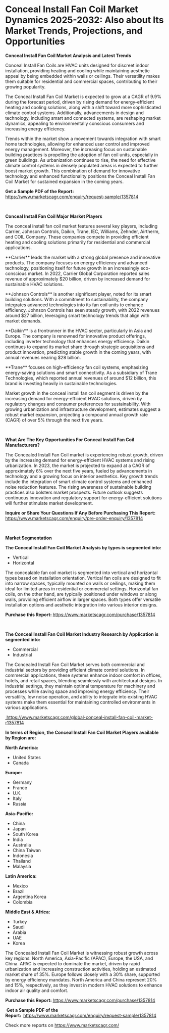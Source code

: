 <p><h1>Conceal Install Fan Coil Market Dynamics 2025-2032: Also about Its Market Trends, Projections, and Opportunities</h1></p><p><strong>Conceal Install Fan Coil Market Analysis and Latest Trends</strong></p>
<p><p>Conceal Install Fan Coils are HVAC units designed for discreet indoor installation, providing heating and cooling while maintaining aesthetic appeal by being embedded within walls or ceilings. Their versatility makes them suitable for residential and commercial spaces, contributing to their growing popularity. </p><p>The Conceal Install Fan Coil Market is expected to grow at a CAGR of 9.9% during the forecast period, driven by rising demand for energy-efficient heating and cooling solutions, along with a shift toward more sophisticated climate control systems. Additionally, advancements in design and technology, including smart and connected systems, are reshaping market dynamics, appealing to environmentally conscious consumers and increasing energy efficiency.</p><p>Trends within the market show a movement towards integration with smart home technologies, allowing for enhanced user control and improved energy management. Moreover, the increasing focus on sustainable building practices is propelling the adoption of fan coil units, especially in green buildings. As urbanization continues to rise, the need for effective climate control systems in densely populated areas is expected to further boost market growth. This combination of demand for innovative technology and enhanced functionality positions the Conceal Install Fan Coil Market for sustained expansion in the coming years.</p></p>
<p><strong>Get a Sample PDF of the Report:&nbsp;</strong> <a href="https://www.marketscagr.com/enquiry/request-sample/1357814?utm_campaign=2008&utm_medium=2&utm_source=Github&utm_content=ia&utm_term=01022025&utm_id=conceal-install-fan-coil">https://www.marketscagr.com/enquiry/request-sample/1357814</a></p>
<p>&nbsp;</p>
<p><strong>Conceal Install Fan Coil Major Market Players</strong></p>
<p><p>The conceal install fan coil market features several key players, including Carrier, Johnson Controls, Daikin, Trane, IEC, Williams, Zehnder, Airtherm, and COIL Company. These companies compete in providing efficient heating and cooling solutions primarily for residential and commercial applications.</p><p>**Carrier** leads the market with a strong global presence and innovative products. The company focuses on energy efficiency and advanced technology, positioning itself for future growth in an increasingly eco-conscious market. In 2022, Carrier Global Corporation reported sales revenue of approximately $20 billion, driven by increased demand for sustainable HVAC solutions.</p><p>**Johnson Controls** is another significant player, noted for its smart building solutions. With a commitment to sustainability, the company integrates advanced technologies into its fan coil units to enhance efficiency. Johnson Controls has seen steady growth, with 2022 revenues around $27 billion, leveraging smart technology trends that align with market demands.</p><p>**Daikin** is a frontrunner in the HVAC sector, particularly in Asia and Europe. The company is renowned for innovative product offerings, including inverter technology that enhances energy efficiency. Daikin continues to expand its market share through strategic acquisitions and product innovation, predicting stable growth in the coming years, with annual revenues nearing $28 billion.</p><p>**Trane** focuses on high-efficiency fan coil systems, emphasizing energy-saving solutions and smart connectivity. As a subsidiary of Trane Technologies, which reported annual revenues of around $12 billion, this brand is investing heavily in sustainable technologies.</p><p>Market growth in the conceal install fan coil segment is driven by the increasing demand for energy-efficient HVAC solutions, driven by regulatory changes and consumer preferences for sustainability. With growing urbanization and infrastructure development, estimates suggest a robust market expansion, projecting a compound annual growth rate (CAGR) of over 5% through the next five years.</p></p>
<p>&nbsp;</p>
<p><strong>What Are The Key Opportunities For Conceal Install Fan Coil Manufacturers?</strong></p>
<p><p>The Concealed Install Fan Coil market is experiencing robust growth, driven by the increasing demand for energy-efficient HVAC systems and rising urbanization. In 2023, the market is projected to expand at a CAGR of approximately 6% over the next five years, fueled by advancements in technology and a growing focus on interior aesthetics. Key growth trends include the integration of smart climate control systems and enhanced noise reduction features. The rising awareness of sustainable building practices also bolsters market prospects. Future outlook suggests continuous innovation and regulatory support for energy-efficient solutions will further stimulate market development.</p></p>
<p><strong>Inquire or Share Your Questions If Any Before Purchasing This Report:</strong> <a href="https://www.marketscagr.com/enquiry/pre-order-enquiry/1357814?utm_campaign=2008&utm_medium=2&utm_source=Github&utm_content=ia&utm_term=01022025&utm_id=conceal-install-fan-coil">https://www.marketscagr.com/enquiry/pre-order-enquiry/1357814</a></p>
<p>&nbsp;</p>
<p><strong>Market Segmentation</strong></p>
<p><strong>The Conceal Install Fan Coil Market Analysis by types is segmented into:</strong></p>
<p><ul><li>Vertical</li><li>Horizontal</li></ul></p>
<p><p>The concealable fan coil market is segmented into vertical and horizontal types based on installation orientation. Vertical fan coils are designed to fit into narrow spaces, typically mounted on walls or ceilings, making them ideal for limited areas in residential or commercial settings. Horizontal fan coils, on the other hand, are typically positioned under windows or along walls, providing efficient airflow in larger spaces. Both types offer versatile installation options and aesthetic integration into various interior designs.</p></p>
<p><strong>Purchase this Report:&nbsp;</strong><a href="https://www.marketscagr.com/purchase/1357814?utm_campaign=2008&utm_medium=2&utm_source=Github&utm_content=ia&utm_term=01022025&utm_id=conceal-install-fan-coil">https://www.marketscagr.com/purchase/1357814</a></p>
<p>&nbsp;</p>
<p><strong>The Conceal Install Fan Coil Market Industry Research by Application is segmented into:</strong></p>
<p><ul><li>Commercial</li><li>Industrial</li></ul></p>
<p><p>The Concealed Install Fan Coil Market serves both commercial and industrial sectors by providing efficient climate control solutions. In commercial applications, these systems enhance indoor comfort in offices, hotels, and retail spaces, blending seamlessly with architectural designs. In industrial settings, they maintain optimal temperature for machinery and processes while saving space and improving energy efficiency. Their versatility, low noise operation, and ability to integrate into existing HVAC systems make them essential for maintaining controlled environments in various applications.</p></p>
<p><a href="https://www.marketscagr.com/global-conceal-install-fan-coil-market-r1357814?utm_campaign=2008&utm_medium=2&utm_source=Github&utm_content=ia&utm_term=01022025&utm_id=conceal-install-fan-coil">&nbsp;https://www.marketscagr.com/global-conceal-install-fan-coil-market-r1357814</a></p>
<p><strong>In terms of Region, the Conceal Install Fan Coil Market Players available by Region are:</strong></p>
<p>
    <p> <strong> North America: </strong>
        <ul>
            <li>United States</li>
            <li>Canada</li>
        </ul>
        </p> 
    <p> <strong> Europe: </strong>
        <ul>
            <li>Germany</li>
            <li>France</li>
            <li>U.K.</li>
            <li>Italy</li>
            <li>Russia</li>
        </ul>
        </p> 
    <p> <strong> Asia-Pacific: </strong>
        <ul>
            <li>China</li>
            <li>Japan</li>
            <li>South Korea</li>
            <li>India</li>
            <li>Australia</li>
            <li>China Taiwan</li>
            <li>Indonesia</li>
            <li>Thailand</li>
            <li>Malaysia</li>
        </ul>
        </p> 
    <p> <strong> Latin America: </strong>
        <ul>
            <li>Mexico</li>
            <li>Brazil</li>
            <li>Argentina Korea</li>
            <li>Colombia</li>
        </ul>
        </p> 
    <p> <strong> Middle East & Africa: </strong>
        <ul>
            <li>Turkey</li>
            <li>Saudi</li>
            <li>Arabia</li>
            <li>UAE</li>
            <li>Korea</li>
        </ul>
    </p>
    </p>
<p><p>The Concealed Install Fan Coil Market is witnessing robust growth across key regions: North America, Asia-Pacific (APAC), Europe, the USA, and China. APAC is expected to dominate the market, driven by rapid urbanization and increasing construction activities, holding an estimated market share of 35%. Europe follows closely with a 30% share, supported by energy efficiency mandates. North America and China represent 20% and 15%, respectively, as they invest in modern HVAC solutions to enhance indoor air quality and comfort.</p></p>
<p><strong>Purchase this Report: </strong><a href="https://www.marketscagr.com/purchase/1357814?utm_campaign=2008&utm_medium=2&utm_source=Github&utm_content=ia&utm_term=01022025&utm_id=conceal-install-fan-coil">https://www.marketscagr.com/purchase/1357814</a></p>
<p>&nbsp;<strong>Get a Sample PDF of the Report:&nbsp;&nbsp;</strong><a href="https://www.marketscagr.com/enquiry/request-sample/1357814?utm_campaign=2008&utm_medium=2&utm_source=Github&utm_content=ia&utm_term=01022025&utm_id=conceal-install-fan-coil">https://www.marketscagr.com/enquiry/request-sample/1357814</a></p>
<p><strong></strong></p>
<p>Check more reports on <a href="https://www.marketscagr.com/?utm_campaign=2008&utm_medium=2&utm_source=Github&utm_content=ia&utm_term=01022025&utm_id=conceal-install-fan-coil">https://www.marketscagr.com/</a></p>
